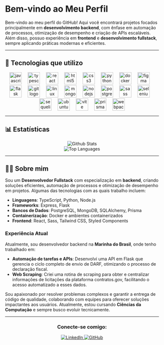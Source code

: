 # Bem-vindo ao Meu Perfil

Bem-vindo ao meu perfil do GitHub! Aqui você encontrará projetos focados principalmente em **desenvolvimento backend**, com ênfase em automação de processos, otimização de desempenho e criação de APIs escaláveis. Além disso, possuo experiência em **frontend** e **desenvolvimento fullstack**, sempre aplicando práticas modernas e eficientes.

---

## 🚀 Tecnologias que utilizo

<div align="center">
  <img src="https://cdn.jsdelivr.net/gh/devicons/devicon/icons/javascript/javascript-original.svg" height="40" alt="javascript logo" />
  <img width="12" />
  <img src="https://cdn.jsdelivr.net/gh/devicons/devicon/icons/typescript/typescript-original.svg" height="40" alt="typescript logo" />
  <img width="12" />
  <img src="https://cdn.jsdelivr.net/gh/devicons/devicon/icons/react/react-original.svg" height="40" alt="react logo" />
  <img width="12" />
  <img src="https://cdn.jsdelivr.net/gh/devicons/devicon/icons/html5/html5-original.svg" height="40" alt="html5 logo" />
  <img width="12" />
  <img src="https://cdn.jsdelivr.net/gh/devicons/devicon/icons/css3/css3-original.svg" height="40" alt="css3 logo" />
  <img width="12" />
  <img src="https://cdn.jsdelivr.net/gh/devicons/devicon/icons/python/python-original.svg" height="40" alt="python logo" />
  <img width="12" />
  <img src="https://cdn.jsdelivr.net/gh/devicons/devicon/icons/docker/docker-original.svg" height="40" alt="docker logo" />
  <img width="12" />
  <img src="https://cdn.jsdelivr.net/gh/devicons/devicon/icons/figma/figma-original.svg" height="40" alt="figma logo" />
  <img width="12" />
  <img src="https://cdn.jsdelivr.net/gh/devicons/devicon/icons/flask/flask-original.svg" height="40" alt="flask logo" />
  <img width="12" />
  <img src="https://cdn.jsdelivr.net/gh/devicons/devicon/icons/git/git-original.svg" height="40" alt="git logo" />
  <img width="12" />
  <img src="https://cdn.jsdelivr.net/gh/devicons/devicon/icons/linux/linux-original.svg" height="40" alt="linux logo" />
  <img width="12" />
  <img src="https://cdn.jsdelivr.net/gh/devicons/devicon/icons/mongodb/mongodb-original.svg" height="40" alt="mongodb logo" />
  <img width="12" />
  <img src="https://cdn.jsdelivr.net/gh/devicons/devicon/icons/nodejs/nodejs-original.svg" height="40" alt="nodejs logo" />
  <img width="12" />
  <img src="https://cdn.jsdelivr.net/gh/devicons/devicon/icons/postgresql/postgresql-original.svg" height="40" alt="postgresql logo" />
  <img width="12" />
  <img src="https://cdn.jsdelivr.net/gh/devicons/devicon/icons/sass/sass-original.svg" height="40" alt="sass logo" />
  <img width="12" />
  <img src="https://cdn.simpleicons.org/selenium/43B02A" height="40" alt="selenium logo" />
  <img width="12" />
  <img src="https://cdn.jsdelivr.net/gh/devicons/devicon/icons/sequelize/sequelize-original.svg" height="40" alt="sequelize logo" />
  <img width="12" />
  <img src="https://cdn.simpleicons.org/ubuntu/E95420" height="40" alt="ubuntu logo" />
  <img width="12" />
  <img src="https://skillicons.dev/icons?i=vite" height="40" alt="vite logo" />
  <img width="12" />
  <img src="https://cdn.simpleicons.org/prisma/2D3748" height="40" alt="prisma logo" />
  <img width="12" />
  <img src="https://cdn.simpleicons.org/webpack/8DD6F9" height="40" alt="webpack logo" />
</div>

---

## 📊 Estatísticas

<div align="center">
  <img src="https://github-readme-stats.vercel.app/api?username=erickvenites&show_icons=true&theme=radical&hide_border=true" alt="Github Stats" />
  <br />
  <img src="https://github-readme-stats.vercel.app/api/top-langs/?username=erickvenites&layout=compact&theme=radical&hide_border=true" alt="Top Languages" />
</div>

---

## 🧑‍💻 Sobre mim

Sou um **Desenvolvedor Fullstack** com especialização em **backend**, criando soluções eficientes, automação de processos e otimização de desempenho em projetos. Algumas das tecnologias com as quais trabalho incluem:

- **Linguagens**: TypeScript, Python, Node.js
- **Frameworks**: Express, Flask
- **Bancos de Dados**: PostgreSQL, MongoDB, SQLAlchemy, Prisma
- **Containerização**: Docker e ambientes containerizados
- **Frontend**: React, Sass, Tailwind CSS, Styled Components

### Experiência Atual
Atualmente, sou desenvolvedor backend na **Marinha do Brasil**, onde tenho trabalhado em:

- **Automação de tarefas e APIs**: Desenvolvi uma API em Flask que gerencia o ciclo completo de envio de DARF, otimizando o processo de declaração fiscal.
- **Web Scraping**: Criei uma rotina de scraping para obter e centralizar informações de licitações da plataforma contratos.gov, facilitando o acesso automatizado a esses dados.

Sou apaixonado por resolver problemas complexos e garantir a entrega de código de qualidade, colaborando com equipes para oferecer soluções impactantes aos usuários. Atualmente, estou cursando **Ciências da Computação** e sempre busco evoluir tecnicamente.

---

<div align="center">
  <h3>Conecte-se comigo:</h3>
  <a href="https://www.linkedin.com/in/erick-henrique-venites-28a768251/" target="_blank">
    <img src="https://img.shields.io/badge/LinkedIn-0077B5?style=for-the-badge&logo=linkedin&logoColor=white" alt="LinkedIn"/>
  </a>
  <a href="https://github.com/erickvenites" target="_blank">
    <img src="https://img.shields.io/badge/GitHub-181717?style=for-the-badge&logo=github&logoColor=white" alt="GitHub"/>
  </a>
</div>
